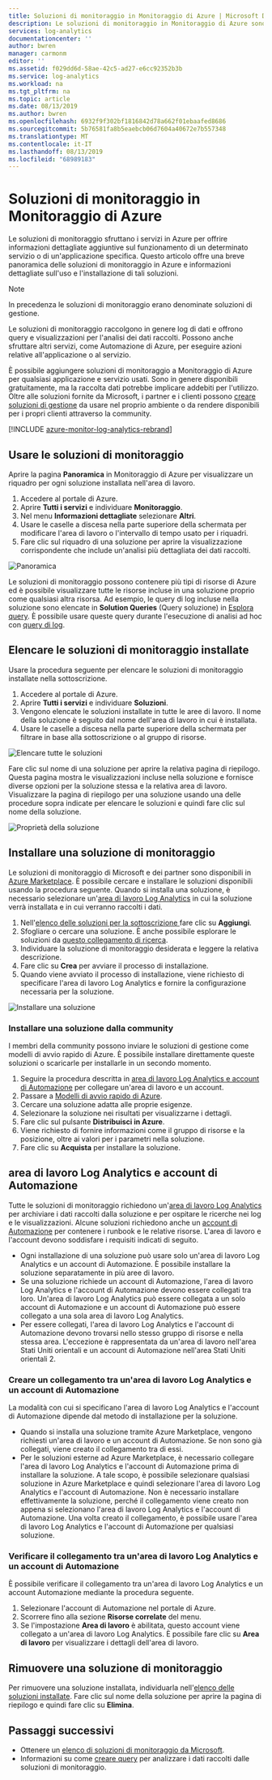 ```yaml
---
title: Soluzioni di monitoraggio in Monitoraggio di Azure | Microsoft Docs
description: Le soluzioni di monitoraggio in Monitoraggio di Azure sono una raccolta di regole logiche, di visualizzazione e di acquisizione dei dati che forniscono metriche relative a un'area problematica specifica.  Questo articolo offre informazioni sull'installazione e l'uso delle soluzioni di monitoraggio.
services: log-analytics
documentationcenter: ''
author: bwren
manager: carmonm
editor: ''
ms.assetid: f029dd6d-58ae-42c5-ad27-e6cc92352b3b
ms.service: log-analytics
ms.workload: na
ms.tgt_pltfrm: na
ms.topic: article
ms.date: 08/13/2019
ms.author: bwren
ms.openlocfilehash: 6932f9f302bf1816842d78a662f01ebaafed8686
ms.sourcegitcommit: 5b76581fa8b5eaebcb06d7604a40672e7b557348
ms.translationtype: MT
ms.contentlocale: it-IT
ms.lasthandoff: 08/13/2019
ms.locfileid: "68989183"
---
```

# <a name="monitoring-solutions-in-azure-monitor"></a>Soluzioni di monitoraggio in Monitoraggio di Azure
Le soluzioni di monitoraggio sfruttano i servizi in Azure per offrire informazioni dettagliate aggiuntive sul funzionamento di un determinato servizio o di un'applicazione specifica. Questo articolo offre una breve panoramica delle soluzioni di monitoraggio in Azure e informazioni dettagliate sull'uso e l'installazione di tali soluzioni.

> [!NOTE]
> In precedenza le soluzioni di monitoraggio erano denominate soluzioni di gestione.

Le soluzioni di monitoraggio raccolgono in genere log di dati e offrono query e visualizzazioni per l'analisi dei dati raccolti. Possono anche sfruttare altri servizi, come Automazione di Azure, per eseguire azioni relative all'applicazione o al servizio.

È possibile aggiungere soluzioni di monitoraggio a Monitoraggio di Azure per qualsiasi applicazione e servizio usati. Sono in genere disponibili gratuitamente, ma la raccolta dati potrebbe implicare addebiti per l'utilizzo. Oltre alle soluzioni fornite da Microsoft, i partner e i clienti possono [creare soluzioni di gestione](solutions-creating.md) da usare nel proprio ambiente o da rendere disponibili per i propri clienti attraverso la community.

[!INCLUDE [azure-monitor-log-analytics-rebrand](../../../includes/azure-monitor-log-analytics-rebrand.md)]

## <a name="use-monitoring-solutions"></a>Usare le soluzioni di monitoraggio
Aprire la pagina **Panoramica** in Monitoraggio di Azure per visualizzare un riquadro per ogni soluzione installata nell'area di lavoro. 

1. Accedere al portale di Azure.
1. Aprire **Tutti i servizi** e individuare **Monitoraggio**.
1. Nel menu **Informazioni dettagliate** selezionare **Altri**.
1. Usare le caselle a discesa nella parte superiore della schermata per modificare l'area di lavoro o l'intervallo di tempo usato per i riquadri.
1. Fare clic sul riquadro di una soluzione per aprire la visualizzazione corrispondente che include un'analisi più dettagliata dei dati raccolti.

![Panoramica](media/solutions/overview.png)

Le soluzioni di monitoraggio possono contenere più tipi di risorse di Azure ed è possibile visualizzare tutte le risorse incluse in una soluzione proprio come qualsiasi altra risorsa. Ad esempio, le query di log incluse nella soluzione sono elencate in **Solution Queries** (Query soluzione) in [Esplora query](../log-query/get-started-portal.md#load-queries). È possibile usare queste query durante l'esecuzione di analisi ad hoc con [query di log](../log-query/log-query-overview.md).

## <a name="list-installed-monitoring-solutions"></a>Elencare le soluzioni di monitoraggio installate 
Usare la procedura seguente per elencare le soluzioni di monitoraggio installate nella sottoscrizione.

1. Accedere al portale di Azure.
1. Aprire **Tutti i servizi** e individuare **Soluzioni**.
4. Vengono elencate le soluzioni installate in tutte le aree di lavoro. Il nome della soluzione è seguito dal nome dell'area di lavoro in cui è installata.
1. Usare le caselle a discesa nella parte superiore della schermata per filtrare in base alla sottoscrizione o al gruppo di risorse.


![Elencare tutte le soluzioni](media/solutions/list-solutions-all.png)

Fare clic sul nome di una soluzione per aprire la relativa pagina di riepilogo. Questa pagina mostra le visualizzazioni incluse nella soluzione e fornisce diverse opzioni per la soluzione stessa e la relativa area di lavoro. Visualizzare la pagina di riepilogo per una soluzione usando una delle procedure sopra indicate per elencare le soluzioni e quindi fare clic sul nome della soluzione.

![Proprietà della soluzione](media/solutions/solution-properties.png)



## <a name="install-a-monitoring-solution"></a>Installare una soluzione di monitoraggio
Le soluzioni di monitoraggio di Microsoft e dei partner sono disponibili in [Azure Marketplace](https://azuremarketplace.microsoft.com). È possibile cercare e installare le soluzioni disponibili usando la procedura seguente. Quando si installa una soluzione, è necessario selezionare un'[area di lavoro Log Analytics](../platform/manage-access.md) in cui la soluzione verrà installata e in cui verranno raccolti i dati.

1. Nell'[elenco delle soluzioni per la sottoscrizione ](#list-installed-monitoring-solutions) fare clic su **Aggiungi**.
1. Sfogliare o cercare una soluzione. È anche possibile esplorare le soluzioni da [questo collegamento di ricerca](https://azuremarketplace.microsoft.com/en-us/marketplace/apps/category/management-tools?page=1&subcategories=management-solutions).
1. Individuare la soluzione di monitoraggio desiderata e leggere la relativa descrizione.
1. Fare clic su **Crea** per avviare il processo di installazione.
1. Quando viene avviato il processo di installazione, viene richiesto di specificare l'area di lavoro Log Analytics e fornire la configurazione necessaria per la soluzione.

![Installare una soluzione](media/solutions/install-solution.png)

### <a name="install-a-solution-from-the-community"></a>Installare una soluzione dalla community
I membri della community possono inviare le soluzioni di gestione come modelli di avvio rapido di Azure. È possibile installare direttamente queste soluzioni o scaricarle per installarle in un secondo momento.

1. Seguire la procedura descritta in [area di lavoro Log Analytics e account di Automazione](#log-analytics-workspace-and-automation-account) per collegare un'area di lavoro e un account.
2. Passare a [Modelli di avvio rapido di Azure](https://azure.microsoft.com/documentation/templates/). 
3. Cercare una soluzione adatta alle proprie esigenze.
4. Selezionare la soluzione nei risultati per visualizzarne i dettagli.
5. Fare clic sul pulsante **Distribuisci in Azure**.
6. Viene richiesto di fornire informazioni come il gruppo di risorse e la posizione, oltre ai valori per i parametri nella soluzione.
7. Fare clic su **Acquista** per installare la soluzione.


## <a name="log-analytics-workspace-and-automation-account"></a>area di lavoro Log Analytics e account di Automazione
Tutte le soluzioni di monitoraggio richiedono un'[area di lavoro Log Analytics](../platform/manage-access.md) per archiviare i dati raccolti dalla soluzione e per ospitare le ricerche nei log e le visualizzazioni. Alcune soluzioni richiedono anche un [account di Automazione](../../automation/automation-security-overview.md#automation-account-overview) per contenere i runbook e le relative risorse. L'area di lavoro e l'account devono soddisfare i requisiti indicati di seguito.

* Ogni installazione di una soluzione può usare solo un'area di lavoro Log Analytics e un account di Automazione. È possibile installare la soluzione separatamente in più aree di lavoro.
* Se una soluzione richiede un account di Automazione, l'area di lavoro Log Analytics e l'account di Automazione devono essere collegati tra loro. Un'area di lavoro Log Analytics può essere collegata a un solo account di Automazione e un account di Automazione può essere collegato a una sola area di lavoro Log Analytics.
* Per essere collegati, l'area di lavoro Log Analytics e l'account di Automazione devono trovarsi nello stesso gruppo di risorse e nella stessa area. L'eccezione è rappresentata da un'area di lavoro nell'area Stati Uniti orientali e un account di Automazione nell'area Stati Uniti orientali 2.

### <a name="create-a-link-between-a-log-analytics-workspace-and-automation-account"></a>Creare un collegamento tra un'area di lavoro Log Analytics e un account di Automazione
La modalità con cui si specificano l'area di lavoro Log Analytics e l'account di Automazione dipende dal metodo di installazione per la soluzione.

* Quando si installa una soluzione tramite Azure Marketplace, vengono richiesti un'area di lavoro e un account di Automazione. Se non sono già collegati, viene creato il collegamento tra di essi.
* Per le soluzioni esterne ad Azure Marketplace, è necessario collegare l'area di lavoro Log Analytics e l'account di Automazione prima di installare la soluzione. A tale scopo, è possibile selezionare qualsiasi soluzione in Azure Marketplace e quindi selezionare l'area di lavoro Log Analytics e l'account di Automazione. Non è necessario installare effettivamente la soluzione, perché il collegamento viene creato non appena si selezionano l'area di lavoro Log Analytics e l'account di Automazione. Una volta creato il collegamento, è possibile usare l'area di lavoro Log Analytics e l'account di Automazione per qualsiasi soluzione.

### <a name="verify-the-link-between-a-log-analytics-workspace-and-automation-account"></a>Verificare il collegamento tra un'area di lavoro Log Analytics e un account di Automazione
È possibile verificare il collegamento tra un'area di lavoro Log Analytics e un account Automazione mediante la procedura seguente.

1. Selezionare l'account di Automazione nel portale di Azure.
1. Scorrere fino alla sezione **Risorse correlate** del menu.
1. Se l'impostazione **Area di lavoro** è abilitata, questo account viene collegato a un'area di lavoro Log Analytics. È possibile fare clic su **Area di lavoro** per visualizzare i dettagli dell'area di lavoro.

## <a name="remove-a-monitoring-solution"></a>Rimuovere una soluzione di monitoraggio
Per rimuovere una soluzione installata, individuarla nell'[elenco delle soluzioni installate](#list-installed-monitoring-solutions). Fare clic sul nome della soluzione per aprire la pagina di riepilogo e quindi fare clic su **Elimina**.


## <a name="next-steps"></a>Passaggi successivi
* Ottenere un [elenco di soluzioni di monitoraggio da Microsoft](solutions-inventory.md).
* Informazioni su come [creare query](../log-query/log-query-overview.md) per analizzare i dati raccolti dalle soluzioni di monitoraggio.

